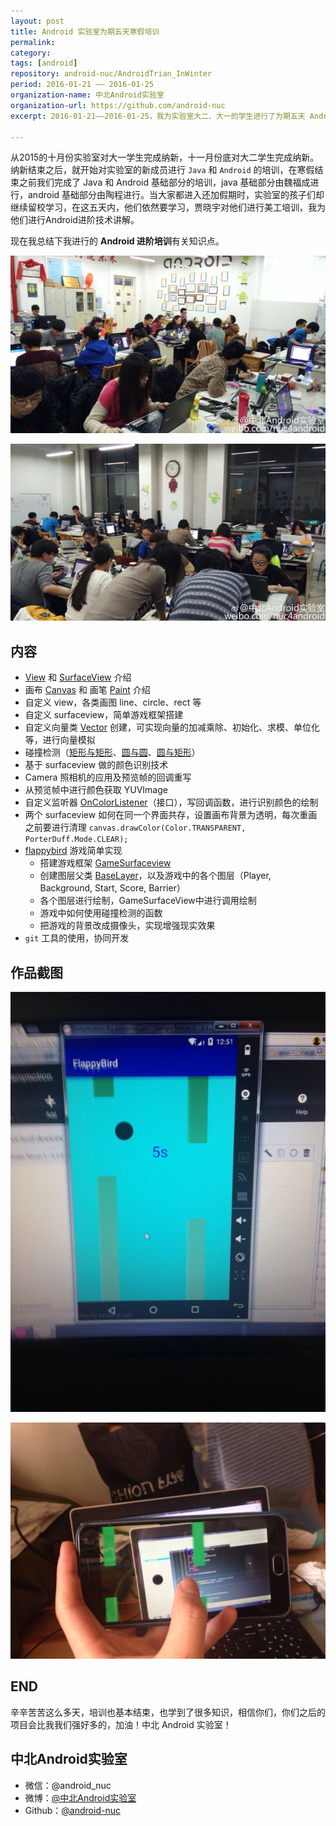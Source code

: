 ```yaml
---
layout: post
title: Android 实验室为期五天寒假培训
permalink: 
category: 
tags: [android]
repository: android-nuc/AndroidTrian_InWinter
period: 2016-01-21 —— 2016-01-25
organization-name: 中北Android实验室
organization-url: https://github.com/android-nuc
excerpt: 2016-01-21——2016-01-25，我为实验室大二、大一的学生进行了为期五天 Android 技术开发培训、晓宇进行美工培训。

---
```


从2015的十月份实验室对大一学生完成纳新，十一月份底对大二学生完成纳新。纳新结束之后，就开始对实验室的新成员进行 `Java` 和 `Android` 的培训，在寒假结束之前我们完成了 Java 和 Android 基础部分的培训，java 基础部分由魏福成进行，android 基础部分由陶程进行。当大家都进入还加假期时，实验室的孩子们却继续留校学习，在这五天内，他们依然要学习，贾晓宇对他们进行美工培训，我为他们进行Android进阶技术讲解。  

现在我总结下我进行的 **Android 进阶培训**有关知识点。  

![实验室培训场面1](https://raw.githubusercontent.com/onlylemi/onlylemi.github.io/master/assets/images/post/android-lab-workshop_1.jpg)  

![实验室培训场面2](https://raw.githubusercontent.com/onlylemi/onlylemi.github.io/master/assets/images/post/android-lab-workshop_4.jpg)

## 内容

* [View](http://developer.android.com/reference/android/view/View.html) 和 [SurfaceView](http://developer.android.com/reference/android/view/SurfaceView.html) 介绍
* 画布 [Canvas](http://developer.android.com/reference/android/graphics/Canvas.html) 和 画笔 [Paint](http://developer.android.com/reference/android/graphics/Paint.html) 介绍
* 自定义 view，各类画图 line、circle、rect 等
* 自定义 surfaceview，简单游戏框架搭建
* 自定义向量类 [Vector](https://github.com/android-nuc/AndroidTrian_InWinter/blob/master/app%2Fsrc%2Fmain%2Fjava%2Fcom%2Fonlylemi%2Fandroidtrian_inwinter%2FVector.java) 创建，可实现向量的加减乘除、初始化、求模、单位化等，进行向量模拟
* 碰撞检测（[矩形与矩形](https://github.com/android-nuc/AndroidTrian_InWinter/blob/master/app%2Fsrc%2Fmain%2Fjava%2Fcom%2Fonlylemi%2Fandroidtrian_inwinter%2FMySurfaceView.java#L190)、[圆与圆](https://github.com/android-nuc/AndroidTrian_InWinter/blob/master/app%2Fsrc%2Fmain%2Fjava%2Fcom%2Fonlylemi%2Fandroidtrian_inwinter%2FMySurfaceView.java#L217)、[圆与矩形](https://github.com/android-nuc/AndroidTrian_InWinter/blob/master/app%2Fsrc%2Fmain%2Fjava%2Fcom%2Fonlylemi%2Fandroidtrian_inwinter%2FMySurfaceView.java#L237)）
* 基于 surfaceview 做的颜色识别技术
* Camera 照相机的应用及预览帧的回调重写
* 从预览帧中进行颜色获取 YUVImage
* 自定义监听器 [OnColorListener](https://github.com/android-nuc/AndroidTrian_InWinter/blob/master/colorid%2Fsrc%2Fmain%2Fjava%2Fcom%2Fonlylemi%2Fcolorid%2FPreviewSurface.java#L93)（接口），写回调函数，进行识别颜色的绘制
* 两个 surfaceview 如何在同一个界面共存，设置画布背景为透明，每次重画之前要进行清理
  `canvas.drawColor(Color.TRANSPARENT, PorterDuff.Mode.CLEAR);`
* [flappybird](https://github.com/android-nuc/AndroidTrian_InWinter/tree/master/flappybird) 游戏简单实现
  * 搭建游戏框架 [GameSurfaceview](https://github.com/android-nuc/AndroidTrian_InWinter/blob/master/flappybird%2Fsrc%2Fmain%2Fjava%2Fcom%2Fonlylemi%2Fgame%2FGameSurface.java)
  * 创建图层父类 [BaseLayer](https://github.com/android-nuc/AndroidTrian_InWinter/blob/master/flappybird%2Fsrc%2Fmain%2Fjava%2Fcom%2Fonlylemi%2Fgame%2Flayer%2FBaseLayer.java)，以及游戏中的各个图层（Player, Background, Start, Score, Barrier）
  * 各个图层进行绘制，GameSurfaceView中进行调用绘制
  * 游戏中如何使用碰撞检测的函数
  * 把游戏的背景改成摄像头，实现增强现实效果
* `git` 工具的使用，协同开发  

## 作品截图

![FlappyBird1](https://raw.githubusercontent.com/onlylemi/onlylemi.github.io/master/assets/images/post/android-lab-workshop_5.jpg)

![FlappyBird1](https://raw.githubusercontent.com/onlylemi/onlylemi.github.io/master/assets/images/post/android-lab-workshop_3.jpg)  

## END

辛辛苦苦这么多天，培训也基本结束，也学到了很多知识，相信你们，你们之后的项目会比我我们强好多的，加油！中北 Android 实验室！

## 中北Android实验室

* 微信：@android_nuc
* 微博：[@中北Android实验室](http://weibo.com/nuc4android)
* Github：[@android-nuc](https://github.com/anroid-nuc)